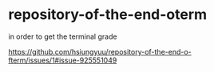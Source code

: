 # repository-of-the-end-oterm
in order to get the terminal grade 

https://github.com/hsiungyuu/repository-of-the-end-o-fterm/issues/1#issue-925551049
